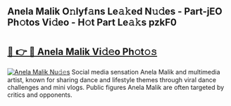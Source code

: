 ## Anela Malik O𝚗lyf𝚊ns Le𝚊𝚔ed N𝚞𝚍es - Part-jEO Ph𝚘tos Vi𝚍eo - H𝚘t Part Le𝚊𝚔s pzkF0

# <h2><a href="http://hf86rp6.feru.top/?c=Anela+Malik">🔗 👉 🔴 Anela Malik Vi𝚍𝚎o Ph𝚘t𝚘𝚜</a></h2>

[![Anela Malik Nu𝚍𝚎s](https://i.imgur.com/0TWrTi3.gif)](http://hf86rp6.feru.top/?c=Anela+Malik)
Social media sensation Anela Malik and multimedia artist, known for sharing dance and lifestyle themes through viral dance challenges and mini vlogs. Public figures Anela Malik are often targeted by critics and opponents. 
